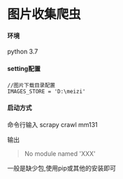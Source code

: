 # 图片收集爬虫

#### 环境
python 3.7

#### setting配置
```
//图片下载目录配置
IMAGES_STORE = 'D:\meizi'
```

#### 启动方式
命令行输入 scrapy crawl mm131

输出 
> No module named 'XXX'

一般是缺少包,使用pip或其他的安装即可
